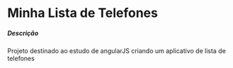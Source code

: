 # Minha Lista de Telefones 

<h5>Descrição</h5>
Projeto destinado ao estudo de angularJS criando um aplicativo de lista de telefones
